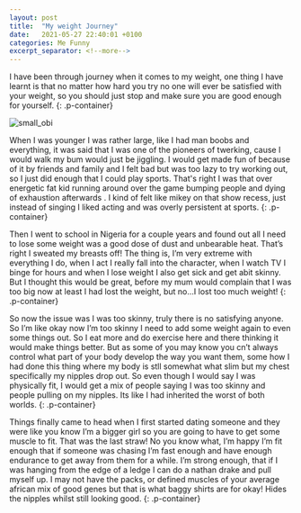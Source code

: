 ```yaml
---
layout: post
title:  "My weight Journey"
date:   2021-05-27 22:40:01 +0100
categories: Me Funny
excerpt_separator: <!--more-->
---
```


I have been through journey when it comes to my weight, one thing I have learnt is that no matter how hard you try no one will ever be satisfied with your weight, so you should just stop and make sure you are good enough for yourself.
{: .p-container}
<!--more-->

<img class="featured_img" src="{{site.baseurl}}/assets/small_obi.jpg" alt="small_obi">

When I was younger I was rather large, like I had man boobs and everything, it was said that I was one of the pioneers of twerking, cause I would walk my bum would just be jiggling. I would get made fun of because of it by friends and family and I felt bad but was too lazy to try working out, so I just did enough that I could play sports. That's right I was that over energetic fat kid running around over the game bumping people and dying of exhaustion afterwards . I kind of felt like mikey on that show recess, just instead of singing I liked acting and was overly persistent at sports.
{: .p-container}

Then I went to school in Nigeria for a couple years and found out all I need to lose some weight was a good dose of dust and unbearable heat. That’s right I sweated my breasts off!
The thing is, I’m very extreme with everything I do, when I act I really fall into the character, when I watch TV I binge for hours and when I lose weight I also get sick and get abit skinny. But I thought this would be great, before my mum would complain that I was too big now at least I had lost the weight, but no...I lost too much weight!
{: .p-container}

So now the issue was I was too skinny, truly there is no satisfying anyone. So I’m like okay now I’m too skinny I need to add some weight again to even some things out. So I eat more and do exercise here and there thinking it would make things better. But as some of you may know you cn’t always control what part of your body develop the way you want them, some how I had done this thing where my body is stll somewhat what slim but my chest specifically my nipples drop out. So even though I would say I was physically fit, I would get a mix of people saying I was too skinny and people pulling on my nipples. Its like I had inherited the worst of both worlds.
{: .p-container}

Things finally came to head when I first started dating someone and they were like you know I’m a bigger girl so you are going to have to get some muscle to fit. That was the last straw! No you know what, I’m happy I’m fit enough that if someone was chasing I’m fast enough and have enough endurance to get away from them for a while. I’m strong enough, that if I was hanging from the edge of a ledge I can do a nathan drake and pull myself up. I may not have the packs, or defined muscles of your average african mix of good genes but that is what baggy shirts are for okay! Hides the nipples whilst still looking good.
{: .p-container}
